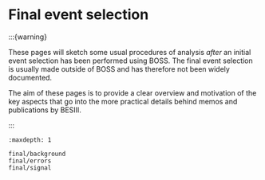 # Final event selection

:::{warning}

These pages will sketch some usual procedures of analysis _after_ an initial event
selection has been performed using BOSS. The final event selection is usually made
outside of BOSS and has therefore not been widely documented.

The aim of these pages is to provide a clear overview and motivation of the key aspects
that go into the more practical details behind memos and publications by BESIII.

:::

```{toctree}
:maxdepth: 1

final/background
final/errors
final/signal
```
